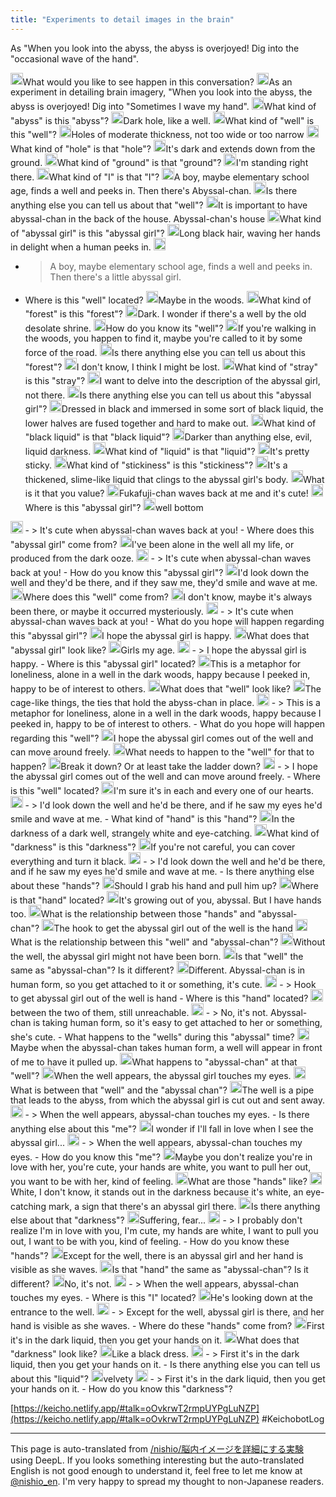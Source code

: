 ```yaml
---
title: "Experiments to detail images in the brain"
---
```


As "When you look into the abyss, the abyss is overjoyed! Dig into the "occasional wave of the hand".

<img src='https://scrapbox.io/api/pages/nishio/kei/icon' alt='/nishio/kei.icon' height="19.5"/>What would you like to see happen in this conversation?
<img src='https://scrapbox.io/api/pages/nishio/human/icon' alt='/nishio/human.icon' height="19.5"/>As an experiment in detailing brain imagery, "When you look into the abyss, the abyss is overjoyed! Dig into "Sometimes I wave my hand".
<img src='https://scrapbox.io/api/pages/nishio/kei/icon' alt='/nishio/kei.icon' height="19.5"/>What kind of "abyss" is this "abyss"?
<img src='https://scrapbox.io/api/pages/nishio/human/icon' alt='/nishio/human.icon' height="19.5"/>Dark hole, like a well.
<img src='https://scrapbox.io/api/pages/nishio/kei/icon' alt='/nishio/kei.icon' height="19.5"/>What kind of "well" is this "well"?
<img src='https://scrapbox.io/api/pages/nishio/human/icon' alt='/nishio/human.icon' height="19.5"/>Holes of moderate thickness, not too wide or too narrow
<img src='https://scrapbox.io/api/pages/nishio/kei/icon' alt='/nishio/kei.icon' height="19.5"/>What kind of "hole" is that "hole"?
<img src='https://scrapbox.io/api/pages/nishio/human/icon' alt='/nishio/human.icon' height="19.5"/>It's dark and extends down from the ground.
<img src='https://scrapbox.io/api/pages/nishio/kei/icon' alt='/nishio/kei.icon' height="19.5"/>What kind of "ground" is that "ground"?
<img src='https://scrapbox.io/api/pages/nishio/human/icon' alt='/nishio/human.icon' height="19.5"/>I'm standing right there.
<img src='https://scrapbox.io/api/pages/nishio/kei/icon' alt='/nishio/kei.icon' height="19.5"/>What kind of "I" is that "I"?
<img src='https://scrapbox.io/api/pages/nishio/human/icon' alt='/nishio/human.icon' height="19.5"/>A boy, maybe elementary school age, finds a well and peeks in. Then there's Abyssal-chan.
<img src='https://scrapbox.io/api/pages/nishio/kei/icon' alt='/nishio/kei.icon' height="19.5"/>Is there anything else you can tell us about that "well"?
<img src='https://scrapbox.io/api/pages/nishio/human/icon' alt='/nishio/human.icon' height="19.5"/>It is important to have abyssal-chan in the back of the house. Abyssal-chan's house
<img src='https://scrapbox.io/api/pages/nishio/kei/icon' alt='/nishio/kei.icon' height="19.5"/>What kind of "abyssal girl" is this "abyssal girl"?
<img src='https://scrapbox.io/api/pages/nishio/human/icon' alt='/nishio/human.icon' height="19.5"/>Long black hair, waving her hands in delight when a human peeks in.
<img src='https://scrapbox.io/api/pages/nishio/kei/icon' alt='/nishio/kei.icon' height="19.5"/>
- >  A boy, maybe elementary school age, finds a well and peeks in. Then there's a little abyssal girl.
- Where is this "well" located?
<img src='https://scrapbox.io/api/pages/nishio/human/icon' alt='/nishio/human.icon' height="19.5"/>Maybe in the woods.
<img src='https://scrapbox.io/api/pages/nishio/kei/icon' alt='/nishio/kei.icon' height="19.5"/>What kind of "forest" is this "forest"?
<img src='https://scrapbox.io/api/pages/nishio/human/icon' alt='/nishio/human.icon' height="19.5"/>Dark. I wonder if there's a well by the old desolate shrine.
<img src='https://scrapbox.io/api/pages/nishio/kei/icon' alt='/nishio/kei.icon' height="19.5"/>How do you know its "well"?
<img src='https://scrapbox.io/api/pages/nishio/human/icon' alt='/nishio/human.icon' height="19.5"/>If you're walking in the woods, you happen to find it, maybe you're called to it by some force of the road.
<img src='https://scrapbox.io/api/pages/nishio/kei/icon' alt='/nishio/kei.icon' height="19.5"/>Is there anything else you can tell us about this "forest"?
<img src='https://scrapbox.io/api/pages/nishio/human/icon' alt='/nishio/human.icon' height="19.5"/>I don't know, I think I might be lost.
<img src='https://scrapbox.io/api/pages/nishio/kei/icon' alt='/nishio/kei.icon' height="19.5"/>What kind of "stray" is this "stray"?
<img src='https://scrapbox.io/api/pages/nishio/human/icon' alt='/nishio/human.icon' height="19.5"/>I want to delve into the description of the abyssal girl, not there.
<img src='https://scrapbox.io/api/pages/nishio/kei/icon' alt='/nishio/kei.icon' height="19.5"/>Is there anything else you can tell us about this "abyssal girl"?
<img src='https://scrapbox.io/api/pages/nishio/human/icon' alt='/nishio/human.icon' height="19.5"/>Dressed in black and immersed in some sort of black liquid, the lower halves are fused together and hard to make out.
<img src='https://scrapbox.io/api/pages/nishio/kei/icon' alt='/nishio/kei.icon' height="19.5"/>What kind of "black liquid" is that "black liquid"?
<img src='https://scrapbox.io/api/pages/nishio/human/icon' alt='/nishio/human.icon' height="19.5"/>Darker than anything else, evil, liquid darkness.
<img src='https://scrapbox.io/api/pages/nishio/kei/icon' alt='/nishio/kei.icon' height="19.5"/>What kind of "liquid" is that "liquid"?
<img src='https://scrapbox.io/api/pages/nishio/human/icon' alt='/nishio/human.icon' height="19.5"/>It's pretty sticky.
<img src='https://scrapbox.io/api/pages/nishio/kei/icon' alt='/nishio/kei.icon' height="19.5"/>What kind of "stickiness" is this "stickiness"?
<img src='https://scrapbox.io/api/pages/nishio/human/icon' alt='/nishio/human.icon' height="19.5"/>It's a thickened, slime-like liquid that clings to the abyssal girl's body.
<img src='https://scrapbox.io/api/pages/nishio/kei/icon' alt='/nishio/kei.icon' height="19.5"/>What is it that you value?
<img src='https://scrapbox.io/api/pages/nishio/human/icon' alt='/nishio/human.icon' height="19.5"/>Fukafuji-chan waves back at me and it's cute!
<img src='https://scrapbox.io/api/pages/nishio/kei/icon' alt='/nishio/kei.icon' height="19.5"/>Where is this "abyssal girl"?
<img src='https://scrapbox.io/api/pages/nishio/human/icon' alt='/nishio/human.icon' height="19.5"/>well bottom
<img src='https://scrapbox.io/api/pages/nishio/kei/icon' alt='/nishio/kei.icon' height="19.5"/>
- >  It's cute when abyssal-chan waves back at you!
- Where does this "abyssal girl" come from?
<img src='https://scrapbox.io/api/pages/nishio/human/icon' alt='/nishio/human.icon' height="19.5"/>I've been alone in the well all my life, or produced from the dark ooze.
<img src='https://scrapbox.io/api/pages/nishio/kei/icon' alt='/nishio/kei.icon' height="19.5"/>
- >  It's cute when abyssal-chan waves back at you!
- How do you know this "abyssal girl"?
<img src='https://scrapbox.io/api/pages/nishio/human/icon' alt='/nishio/human.icon' height="19.5"/>I'd look down the well and they'd be there, and if they saw me, they'd smile and wave at me.
<img src='https://scrapbox.io/api/pages/nishio/kei/icon' alt='/nishio/kei.icon' height="19.5"/>Where does this "well" come from?
<img src='https://scrapbox.io/api/pages/nishio/human/icon' alt='/nishio/human.icon' height="19.5"/>I don't know, maybe it's always been there, or maybe it occurred mysteriously.
<img src='https://scrapbox.io/api/pages/nishio/kei/icon' alt='/nishio/kei.icon' height="19.5"/>
- >  It's cute when abyssal-chan waves back at you!
- What do you hope will happen regarding this "abyssal girl"?
<img src='https://scrapbox.io/api/pages/nishio/human/icon' alt='/nishio/human.icon' height="19.5"/>I hope the abyssal girl is happy.
<img src='https://scrapbox.io/api/pages/nishio/kei/icon' alt='/nishio/kei.icon' height="19.5"/>What does that "abyssal girl" look like?
<img src='https://scrapbox.io/api/pages/nishio/human/icon' alt='/nishio/human.icon' height="19.5"/>Girls my age.
<img src='https://scrapbox.io/api/pages/nishio/kei/icon' alt='/nishio/kei.icon' height="19.5"/>
- >  I hope the abyssal girl is happy.
- Where is this "abyssal girl" located?
<img src='https://scrapbox.io/api/pages/nishio/human/icon' alt='/nishio/human.icon' height="19.5"/>This is a metaphor for loneliness, alone in a well in the dark woods, happy because I peeked in, happy to be of interest to others.
<img src='https://scrapbox.io/api/pages/nishio/kei/icon' alt='/nishio/kei.icon' height="19.5"/>What does that "well" look like?
<img src='https://scrapbox.io/api/pages/nishio/human/icon' alt='/nishio/human.icon' height="19.5"/>The cage-like things, the ties that hold the abyss-chan in place.
<img src='https://scrapbox.io/api/pages/nishio/kei/icon' alt='/nishio/kei.icon' height="19.5"/>
- >  This is a metaphor for loneliness, alone in a well in the dark woods, happy because I peeked in, happy to be of interest to others.
- What do you hope will happen regarding this "well"?
<img src='https://scrapbox.io/api/pages/nishio/human/icon' alt='/nishio/human.icon' height="19.5"/>I hope the abyssal girl comes out of the well and can move around freely.
<img src='https://scrapbox.io/api/pages/nishio/kei/icon' alt='/nishio/kei.icon' height="19.5"/>What needs to happen to the "well" for that to happen?
<img src='https://scrapbox.io/api/pages/nishio/human/icon' alt='/nishio/human.icon' height="19.5"/>Break it down? Or at least take the ladder down?
<img src='https://scrapbox.io/api/pages/nishio/kei/icon' alt='/nishio/kei.icon' height="19.5"/>
- >  I hope the abyssal girl comes out of the well and can move around freely.
- Where is this "well" located?
<img src='https://scrapbox.io/api/pages/nishio/human/icon' alt='/nishio/human.icon' height="19.5"/>I'm sure it's in each and every one of our hearts.
<img src='https://scrapbox.io/api/pages/nishio/kei/icon' alt='/nishio/kei.icon' height="19.5"/>
- >  I'd look down the well and he'd be there, and if he saw my eyes he'd smile and wave at me.
- What kind of "hand" is this "hand"?
<img src='https://scrapbox.io/api/pages/nishio/human/icon' alt='/nishio/human.icon' height="19.5"/>In the darkness of a dark well, strangely white and eye-catching.
<img src='https://scrapbox.io/api/pages/nishio/kei/icon' alt='/nishio/kei.icon' height="19.5"/>What kind of "darkness" is this "darkness"?
<img src='https://scrapbox.io/api/pages/nishio/human/icon' alt='/nishio/human.icon' height="19.5"/>If you're not careful, you can cover everything and turn it black.
<img src='https://scrapbox.io/api/pages/nishio/kei/icon' alt='/nishio/kei.icon' height="19.5"/>
- >  I'd look down the well and he'd be there, and if he saw my eyes he'd smile and wave at me.
- Is there anything else about these "hands"?
<img src='https://scrapbox.io/api/pages/nishio/human/icon' alt='/nishio/human.icon' height="19.5"/>Should I grab his hand and pull him up?
<img src='https://scrapbox.io/api/pages/nishio/kei/icon' alt='/nishio/kei.icon' height="19.5"/>Where is that "hand" located?
<img src='https://scrapbox.io/api/pages/nishio/human/icon' alt='/nishio/human.icon' height="19.5"/>It's growing out of you, abyssal. But I have hands too.
<img src='https://scrapbox.io/api/pages/nishio/kei/icon' alt='/nishio/kei.icon' height="19.5"/>What is the relationship between those "hands" and "abyssal-chan"?
<img src='https://scrapbox.io/api/pages/nishio/human/icon' alt='/nishio/human.icon' height="19.5"/>The hook to get the abyssal girl out of the well is the hand
<img src='https://scrapbox.io/api/pages/nishio/kei/icon' alt='/nishio/kei.icon' height="19.5"/>What is the relationship between this "well" and "abyssal-chan"?
<img src='https://scrapbox.io/api/pages/nishio/human/icon' alt='/nishio/human.icon' height="19.5"/>Without the well, the abyssal girl might not have been born.
<img src='https://scrapbox.io/api/pages/nishio/kei/icon' alt='/nishio/kei.icon' height="19.5"/>Is that "well" the same as "abyssal-chan"? Is it different?
<img src='https://scrapbox.io/api/pages/nishio/human/icon' alt='/nishio/human.icon' height="19.5"/>Different. Abyssal-chan is in human form, so you get attached to it or something, it's cute.
<img src='https://scrapbox.io/api/pages/nishio/kei/icon' alt='/nishio/kei.icon' height="19.5"/>
- >  Hook to get abyssal girl out of the well is hand
- Where is this "hand" located?
<img src='https://scrapbox.io/api/pages/nishio/human/icon' alt='/nishio/human.icon' height="19.5"/>between the two of them, still unreachable.
<img src='https://scrapbox.io/api/pages/nishio/kei/icon' alt='/nishio/kei.icon' height="19.5"/>
- >  No, it's not. Abyssal-chan is taking human form, so it's easy to get attached to her or something, she's cute.
- What happens to the "wells" during this "abyssal" time?
<img src='https://scrapbox.io/api/pages/nishio/human/icon' alt='/nishio/human.icon' height="19.5"/>Maybe when the abyssal-chan takes human form, a well will appear in front of me to have it pulled up.
<img src='https://scrapbox.io/api/pages/nishio/kei/icon' alt='/nishio/kei.icon' height="19.5"/>What happens to "abyssal-chan" at that "well"?
<img src='https://scrapbox.io/api/pages/nishio/human/icon' alt='/nishio/human.icon' height="19.5"/>When the well appears, the abyssal girl touches my eyes.
<img src='https://scrapbox.io/api/pages/nishio/kei/icon' alt='/nishio/kei.icon' height="19.5"/>What is between that "well" and the "abyssal chan"?
<img src='https://scrapbox.io/api/pages/nishio/human/icon' alt='/nishio/human.icon' height="19.5"/>The well is a pipe that leads to the abyss, from which the abyssal girl is cut out and sent away.
<img src='https://scrapbox.io/api/pages/nishio/kei/icon' alt='/nishio/kei.icon' height="19.5"/>
- >  When the well appears, abyssal-chan touches my eyes.
- Is there anything else about this "me"?
<img src='https://scrapbox.io/api/pages/nishio/human/icon' alt='/nishio/human.icon' height="19.5"/>I wonder if I'll fall in love when I see the abyssal girl...
<img src='https://scrapbox.io/api/pages/nishio/kei/icon' alt='/nishio/kei.icon' height="19.5"/>
- >  When the well appears, abyssal-chan touches my eyes.
- How do you know this "me"?
<img src='https://scrapbox.io/api/pages/nishio/human/icon' alt='/nishio/human.icon' height="19.5"/>Maybe you don't realize you're in love with her, you're cute, your hands are white, you want to pull her out, you want to be with her, kind of feeling.
<img src='https://scrapbox.io/api/pages/nishio/kei/icon' alt='/nishio/kei.icon' height="19.5"/>What are those "hands" like?
<img src='https://scrapbox.io/api/pages/nishio/human/icon' alt='/nishio/human.icon' height="19.5"/>White, I don't know, it stands out in the darkness because it's white, an eye-catching mark, a sign that there's an abyssal girl there.
<img src='https://scrapbox.io/api/pages/nishio/kei/icon' alt='/nishio/kei.icon' height="19.5"/>Is there anything else about that "darkness"?
<img src='https://scrapbox.io/api/pages/nishio/human/icon' alt='/nishio/human.icon' height="19.5"/>Suffering, fear...
<img src='https://scrapbox.io/api/pages/nishio/kei/icon' alt='/nishio/kei.icon' height="19.5"/>
- >  I probably don't realize I'm in love with you, I'm cute, my hands are white, I want to pull you out, I want to be with you, kind of feeling.
- How do you know these "hands"?
<img src='https://scrapbox.io/api/pages/nishio/human/icon' alt='/nishio/human.icon' height="19.5"/>Except for the well, there is an abyssal girl and her hand is visible as she waves.
<img src='https://scrapbox.io/api/pages/nishio/kei/icon' alt='/nishio/kei.icon' height="19.5"/>Is that "hand" the same as "abyssal-chan"? Is it different?
<img src='https://scrapbox.io/api/pages/nishio/human/icon' alt='/nishio/human.icon' height="19.5"/>No, it's not.
<img src='https://scrapbox.io/api/pages/nishio/kei/icon' alt='/nishio/kei.icon' height="19.5"/>
- >  When the well appears, abyssal-chan touches my eyes.
- Where is this "I" located?
<img src='https://scrapbox.io/api/pages/nishio/human/icon' alt='/nishio/human.icon' height="19.5"/>He's looking down at the entrance to the well.
<img src='https://scrapbox.io/api/pages/nishio/kei/icon' alt='/nishio/kei.icon' height="19.5"/>
- >  Except for the well, abyssal girl is there, and her hand is visible as she waves.
- Where do these "hands" come from?
<img src='https://scrapbox.io/api/pages/nishio/human/icon' alt='/nishio/human.icon' height="19.5"/>First it's in the dark liquid, then you get your hands on it.
<img src='https://scrapbox.io/api/pages/nishio/kei/icon' alt='/nishio/kei.icon' height="19.5"/>What does that "darkness" look like?
<img src='https://scrapbox.io/api/pages/nishio/human/icon' alt='/nishio/human.icon' height="19.5"/>Like a black dress.
<img src='https://scrapbox.io/api/pages/nishio/kei/icon' alt='/nishio/kei.icon' height="19.5"/>
- >  First it's in the dark liquid, then you get your hands on it.
- Is there anything else you can tell us about this "liquid"?
<img src='https://scrapbox.io/api/pages/nishio/human/icon' alt='/nishio/human.icon' height="19.5"/>velvety
<img src='https://scrapbox.io/api/pages/nishio/kei/icon' alt='/nishio/kei.icon' height="19.5"/>
- >  First it's in the dark liquid, then you get your hands on it.
- How do you know this "darkness"?

[https://keicho.netlify.app/#talk=oOvkrwT2rmpUYPgLuNZP](https://keicho.netlify.app/#talk=oOvkrwT2rmpUYPgLuNZP)
#KeichobotLog

---
This page is auto-translated from [/nishio/脳内イメージを詳細にする実験](https://scrapbox.io/nishio/脳内イメージを詳細にする実験) using DeepL. If you looks something interesting but the auto-translated English is not good enough to understand it, feel free to let me know at [@nishio_en](https://twitter.com/nishio_en). I'm very happy to spread my thought to non-Japanese readers.